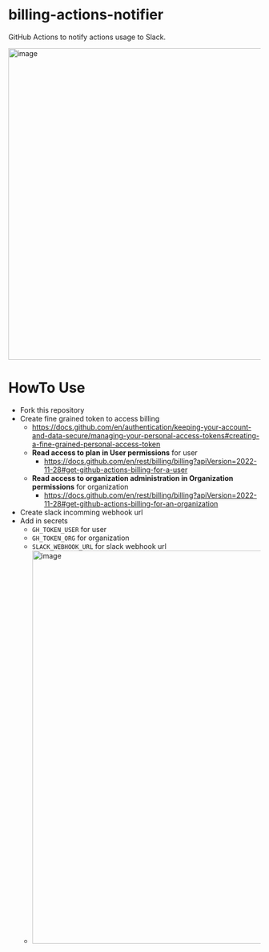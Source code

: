 # billing-actions-notifier

GitHub Actions to notify actions usage to Slack.

<img width="622" alt="image" src="https://github.com/yorifuji/billing-actions-monitor/assets/583917/3b10d688-7539-432b-b731-0c906e75798a">

# HowTo Use

- Fork this repository
- Create fine grained token to access billing
  - https://docs.github.com/en/authentication/keeping-your-account-and-data-secure/managing-your-personal-access-tokens#creating-a-fine-grained-personal-access-token
  - **Read access to plan in User permissions** for user
    - https://docs.github.com/en/rest/billing/billing?apiVersion=2022-11-28#get-github-actions-billing-for-a-user
  - **Read access to organization administration in Organization permissions** for organization
    - https://docs.github.com/en/rest/billing/billing?apiVersion=2022-11-28#get-github-actions-billing-for-an-organization
- Create slack incomming webhook url
- Add in secrets
  - `GH_TOKEN_USER` for user
  - `GH_TOKEN_ORG` for organization
  - `SLACK_WEBHOOK_URL` for slack webhook url
  - <img width="785" alt="image" src="https://github.com/yorifuji/billing-actions-monitor/assets/583917/49a2a30c-fce3-419f-86cb-234724a3bef4">
